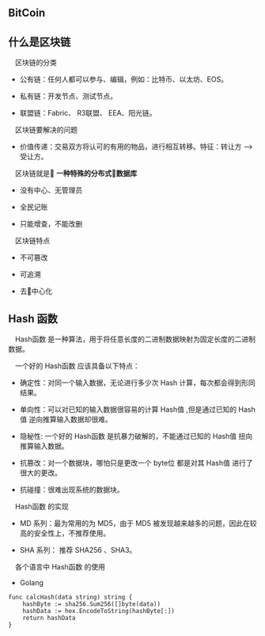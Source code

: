 ## BitCoin

## 什么是区块链

&ensp;&ensp;区块链的分类

- 公有链：任何人都可以参与、编辑，例如：比特币、以太坊、EOS。

- 私有链：开发节点、测试节点。

- 联盟链：Fabric、 R3联盟、 EEA、阳光链。


&ensp;&ensp;区块链要解决的问题

- 价值传递：交易双方将认可的有用的物品，进行相互转移。特征：转让方 —> 受让方。


&ensp;&ensp;区块链就是 **一种特殊的分布式数据库**

- 没有中心、无管理员

- 全民记账

- 只能增查，不能改删

&ensp;&ensp;区块链特点

- 不可篡改

- 可追溯

- 去中心化


## Hash 函数

&ensp;&ensp;Hash函数 是一种算法，用于将任意长度的二进制数据映射为固定长度的二进制数据。

&ensp;&ensp;一个好的 Hash函数 应该具备以下特点：

- 确定性：对同一个输入数据，无论进行多少次 Hash 计算，每次都会得到形同结果。

- 单向性：可以对已知的输入数据很容易的计算 Hash值 ,但是通过已知的 Hash值 逆向推算输入数据却很难。

- 隐秘性: 一个好的 Hash函数 是抗暴力破解的，不能通过已知的 Hash值 扭向推算输入数据。

- 抗篡改：对一个数据块，哪怕只是更改一个 byte位 都是对其 Hash值 进行了很大的更改。

- 抗碰撞：很难出现系统的数据块。


&ensp;&ensp;Hash函数 的实现

- MD 系列：最为常用的为 MD5，由于 MD5 被发现越来越多的问题，因此在较高的安全性上，不推荐使用。

- SHA 系列： 推荐 SHA256 、SHA3。

&ensp;&ensp;各个语言中 Hash函数 的使用

- Golang

```golang
func calcHash(data string) string {
    hashByte := sha256.Sum256([]byte(data))
    hashData := hex.EncodeToString(hashByte[:])
    return hashData
}
```
